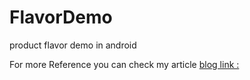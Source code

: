 # FlavorDemo
product flavor demo in android 

For more Reference you can check my article [blog link :](https://medium.com/@HeyRonak/product-flavors-in-an-android-application-aade95074be4)


